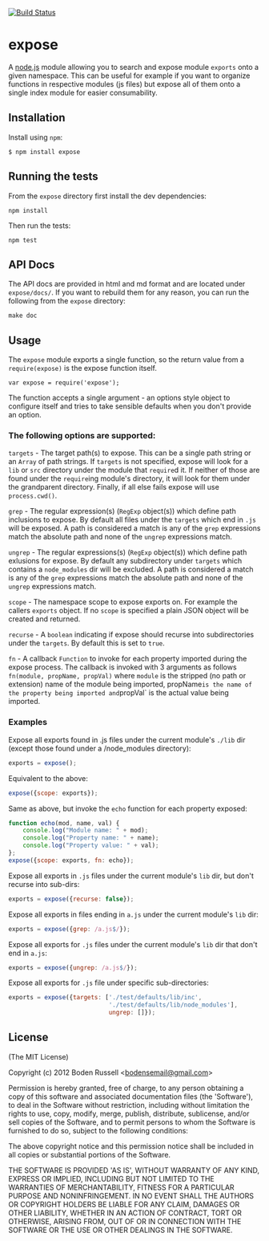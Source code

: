 [![Build Status](https://secure.travis-ci.org/bodenr/expose.png)](http://travis-ci.org/bodenr/expose)
# expose

A [node.js](http://nodejs.org) module allowing you to search and
expose module `exports` onto a given namespace. This can be useful
for example if you want to organize functions in respective modules
(js files) but expose all of them onto a single index module for 
easier consumability.

## Installation

Install using `npm`:

    $ npm install expose

## Running the tests

From the `expose` directory first install the dev dependencies:
```
npm install
```

Then run the tests:
```
npm test
```

## API Docs

The API docs are provided in html and md format and are located under
`expose/docs/`. If you want to rebuild them for any reason, you can
run the following from the `expose` directory:
```
make doc
```

## Usage

The `expose` module exports a single function, so the return value from
a `require(expose)` is the expose function itself.

```
var expose = require('expose');
```

The function accepts a single argument - an options style object to 
configure itself and tries to take sensible defaults when you 
don't provide an option.

### The following options are supported:

`targets` - The target path(s) to expose. This can be a single path string
or an `Array` of path strings. If `targets` is not specified, expose will
look for a `lib` or `src` directory under the module that `require`d it.
If neither of those are found under the `require`ing module's directory,
it will look for them under the grandparent directory. Finally, if all
else fails expose will use `process.cwd()`.

`grep` - The regular expression(s) (`RegExp` object(s)) which define path 
inclusions to expose. By default all files under the `targets` which 
end in `.js` will be exposed. A path is considered a match is any of
the `grep` expressions match the absolute path and none of the `ungrep`
expressions match.

`ungrep` - The regular expressions(s) (`RegExp` object(s)) which define
path exlusions for expose. By default any subdirectory under `targets`
which contains a `node_modules` dir will be excluded. A path is considered 
a match is any of the `grep` expressions match the absolute path and 
none of the `ungrep` expressions match.

`scope` - The namespace scope to expose exports on. For example the callers
`exports` object. If no `scope` is specified a plain JSON object will be
created and returned.

`recurse` - A `boolean` indicating if expose should recurse into subdirectories
under the `targets`. By default this is set to `true`.

`fn` - A callback `Function` to invoke for each property imported during the
expose process. The callback is invoked with 3 arguments
as follows `fn(module, propName, propVal)` where `module` is the
stripped (no path or extension) name of the module being imported,
propName` is the name of the property being imported and `propVal`
is the actual value being imported.

### Examples

Expose all exports found in .js files under the current module's `./lib` dir
(except those found under a /node_modules directory):
```js
exports = expose();
```

Equivalent to the above:
```js
expose({scope: exports});
```

Same as above, but invoke the `echo` function for each property exposed:
```js
function echo(mod, name, val) {
    console.log("Module name: " + mod);
    console.log("Property name: " + name);
    console.log("Property value: " + val);
};
expose({scope: exports, fn: echo});
```

Expose all exports in `.js` files under the current module's `lib` dir, 
but don't recurse into sub-dirs:
```js
exports = expose({recurse: false});
```

Expose all exports in files ending in `a.js` under the current module's `lib` dir:
```js
exports = expose({grep: /a.js$/});
```

Expose all exports for `.js` files under the current module's `lib` dir that don't 
end in `a.js`:
```js
exports = expose({ungrep: /a.js$/});
```

Expose all exports for `.js` file under specific sub-directories:
```js
exports = expose({targets: ['./test/defaults/lib/inc',
                            './test/defaults/lib/node_modules'],
                            ungrep: []});
```

## License

(The MIT License)

Copyright (c) 2012 Boden Russell &lt;bodensemail@gmail.com&gt;

Permission is hereby granted, free of charge, to any person obtaining
a copy of this software and associated documentation files (the
'Software'), to deal in the Software without restriction, including
without limitation the rights to use, copy, modify, merge, publish,
distribute, sublicense, and/or sell copies of the Software, and to
permit persons to whom the Software is furnished to do so, subject to
the following conditions:

The above copyright notice and this permission notice shall be
included in all copies or substantial portions of the Software.

THE SOFTWARE IS PROVIDED 'AS IS', WITHOUT WARRANTY OF ANY KIND,
EXPRESS OR IMPLIED, INCLUDING BUT NOT LIMITED TO THE WARRANTIES OF
MERCHANTABILITY, FITNESS FOR A PARTICULAR PURPOSE AND NONINFRINGEMENT.
IN NO EVENT SHALL THE AUTHORS OR COPYRIGHT HOLDERS BE LIABLE FOR ANY
CLAIM, DAMAGES OR OTHER LIABILITY, WHETHER IN AN ACTION OF CONTRACT,
TORT OR OTHERWISE, ARISING FROM, OUT OF OR IN CONNECTION WITH THE
SOFTWARE OR THE USE OR OTHER DEALINGS IN THE SOFTWARE.
